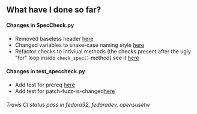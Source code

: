 ## What have I done so far?

#### Changes in SpecCheck.py

- Removed baseless header [here](https://github.com/thisisshub/rpmlint/commit/fb9c70f45cb5ebef711ca073eb58f1dbc00bb280#)
- Changed variables to snake-case naming style [here](https://github.com/thisisshub/rpmlint/commit/5a10db56670b1f5cb9639d27d153aab0a8ac3b01)
- Refactor checks to indviual methods (the checks present after the ugly "for" loop 
  inside `check_spec()` method) see it [here](https://github.com/thisisshub/rpmlint/commit/fb9c70f45cb5ebef711ca073eb58f1dbc00bb280)

#### Changes in test_speccheck.py

- Add test for prereq [here](https://github.com/thisisshub/rpmlint/commit/e84ab7f3be382c313599699cd8a5bd1bfde2ae6b#r40235346)
- Add test for patch-fuzz-is-changed[here](https://github.com/thisisshub/rpmlint/commit/e84ab7f3be382c313599699cd8a5bd1bfde2ae6b#r40235361)

###### Travis CI status pass in fedora32, fedoradev, opensusetw
